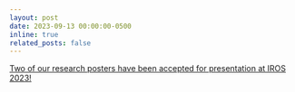```yaml
---
layout: post
date: 2023-09-13 00:00:00-0500
inline: true
related_posts: false
---
```


[Two of our research posters have been accepted for presentation at IROS 2023!](https://sites.google.com/view/agrobotics)
